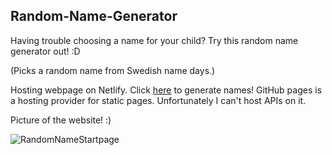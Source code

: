 ## Random-Name-Generator
Having trouble choosing a name for your child? 
Try this random name generator out! :D

(Picks a random name from Swedish name days.)

Hosting webpage on Netlify. Click [here](https://random-name-nameday.netlify.app/) to generate names!
GitHub pages is a hosting provider for static pages. Unfortunately I can't host APIs on it. 

Picture of the website! :)

![RandomNameStartpage](https://user-images.githubusercontent.com/114336470/216842122-476dab4d-45d7-4548-924c-083f0959d53f.png)
